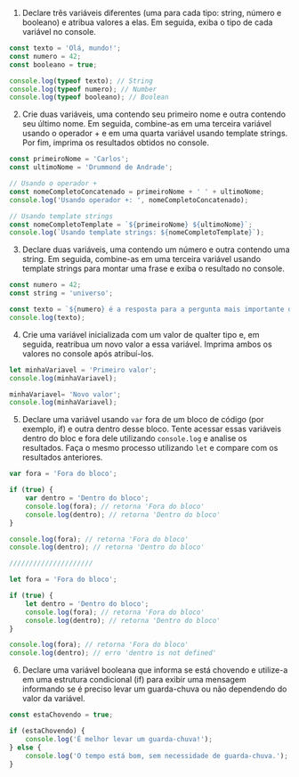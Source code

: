 1) Declare três variáveis diferentes (uma para cada tipo: string, número e booleano) e atribua valores a elas. Em seguida, exiba o tipo de cada variável no console.

```js
const texto = 'Olá, mundo!';
const numero = 42;
const booleano = true;

console.log(typeof texto); // String
console.log(typeof numero); // Number
console.log(typeof booleano); // Boolean
```

2) Crie duas variáveis, uma contendo seu primeiro nome e outra contendo seu último nome. Em seguida, combine-as em uma terceira variável usando o operador + e em uma quarta variável usando template strings. Por fim, imprima os resultados obtidos no console.

```js
const primeiroNome = 'Carlos';
const ultimoNome = 'Drummond de Andrade';

// Usando o operador +
const nomeCompletoConcatenado = primeiroNome + ' ' + ultimoNome;
console.log('Usando operador +: ', nomeCompletoConcatenado);

// Usando template strings
const nomeCompletoTemplate = `${primeiroNome} ${ultimoNome}`;
console.log(`Usando template strings: ${nomeCompletoTemplate}`);
```

3) Declare duas variáveis, uma contendo um número e outra contendo uma string. Em seguida, combine-as em uma terceira variável usando template strings para montar uma frase e exiba o resultado no console.

```js
const numero = 42;
const string = 'universo';

const texto = `${numero} é a resposta para a pergunta mais importante do ${string}`;
console.log(texto);
```

4) Crie uma variável inicializada com um valor de qualter tipo e, em seguida, reatribua um novo valor a essa variável. Imprima ambos os valores no console após atribuí-los.

```js
let minhaVariavel = 'Primeiro valor';
console.log(minhaVariavel);

minhaVariavel= 'Novo valor';
console.log(minhaVariavel);
```

5) Declare uma variável usando `var` fora de um bloco de código (por exemplo, if) e outra dentro desse bloco. Tente acessar essas variáveis dentro do bloc e fora dele utilizando `console.log` e analise os resultados. Faça o mesmo processo utilizando `let` e compare com os resultados anteriores.

```js
var fora = 'Fora do bloco';

if (true) {
    var dentro = 'Dentro do bloco';
    console.log(fora); // retorna 'Fora do bloco'
    console.log(dentro); // retorna 'Dentro do bloco'
}

console.log(fora); // retorna 'Fora do bloco'
console.log(dentro); // retorna 'Dentro do bloco'

/////////////////////

let fora = 'Fora do bloco';

if (true) {
    let dentro = 'Dentro do bloco';
    console.log(fora); // retorna 'Fora do bloco'
    console.log(dentro); // retorna 'Dentro do bloco'
}

console.log(fora); // retorna 'Fora do bloco'
console.log(dentro); // erro 'dentro is not defined'
```

6) Declare uma variável booleana que informa se está chovendo e utilize-a em uma estrutura condicional (if) para exibir uma mensagem informando se é preciso levar um guarda-chuva ou não dependendo do valor da variável.

```js
const estaChovendo = true;

if (estaChovendo) {
    console.log('É melhor levar um guarda-chuva!');
} else {
    console.log('O tempo está bom, sem necessidade de guarda-chuva.');
}
```

